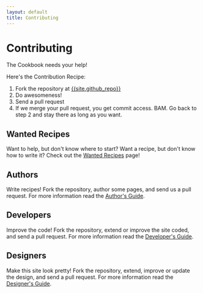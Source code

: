```yaml
---
layout: default
title: Contributing
---
```

# Contributing

The Cookbook needs your help!

Here's the Contribution Recipe:

1. Fork the repository at [{{site.github_repo}}]({{site.github_repo}})
2. Do awesomeness!
3. Send a pull request
4. If we merge your pull request, you get commit access. BAM. Go back to step 2 and stay there as long as you want.

## Wanted Recipes

Want to help, but don't know where to start? Want a recipe, but don't know how to write it? Check out the [Wanted Recipes]({{site.url}}/wanted-recipes) page!

## Authors

Write recipes! Fork the repository, author some pages, and send us a pull request. For more information read the [Author's Guide]({{site.url}}/authors-guide).

## Developers

Improve the code! Fork the repository, extend or improve the site coded, and send a pull request. For more information read the [Developer's Guide]({{site.url}}/developers-guide).

## Designers

Make this site look pretty! Fork the repository, extend, improve or update the design, and send a pull request. For more information read the [Designer's Guide]({{site.url}}/designers-guide).
